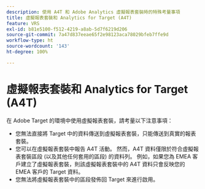 ```yaml
---
description: 使用 A4T 和 Adobe Analytics 虛擬報表套裝時的特殊考量事項
title: 虛擬報表套裝和 Analytics for Target (A4T)
feature: VRS
exl-id: b81e5100-f512-4219-a8ab-5d7f6219d206
source-git-commit: 7a47d837eeae65f2e98123aca78029bfeb7ffe9d
workflow-type: ht
source-wordcount: '143'
ht-degree: 100%

---
```


# 虛擬報表套裝和 Analytics for Target (A4T)

在 Adobe Target 的環境中使用虛擬報表套裝，請考量以下注意事項：

* 您無法直接將 Target 中的資料傳送到虛擬報表套裝，只能傳送到真實的報表套裝。
* 您可以在虛擬報表套裝中報告 A4T 活動。 然而，A4T 資料僅限於符合虛擬報表套裝區段 (以及其他任何套用的區段) 的資料列。 例如，如果您為 EMEA 客戶建立了虛擬報表套裝，則該虛擬報表套裝中的 A4T 資料只會反映您的 EMEA 客戶的 Target 資料。
* 您無法將虛擬報表套裝中的區段發佈回 Target 來進行啟用。
